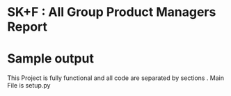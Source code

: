 # SK+F : All Group Product Managers Report
# Sample output
This Project is fully functional and all code are separated by sections . Main File is setup.py  
